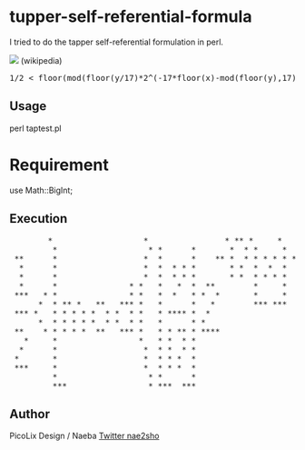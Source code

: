 # tupper-self-referential-formula

I tried to do the tapper self-referential formulation in perl.

<img src="https://upload.wikimedia.org/wikipedia/commons/8/88/Tupper%27s_self_referential_formula_plot.png"> (wikipedia)  
<pre>
1/2 < floor(mod(floor(y/17)*2^(-17*floor(x)-mod(floor(y),17)),2))  
</pre>
## Usage
perl taptest.pl

# Requirement
use Math::BigInt;

## Execution
<pre>
        *                   *                * ** *     *                *  * *     *    * ** *      *   *
         *                   * *      *       *  * *     *                *  * *     *    *  * *      *   *
 **      *                  *  *      *    ** *  * * * * * ** ****  *** *** *  * * * *    *  *  *      *  *
  *      *                  *  *  * * *       * *  *  *  *    * * * * * * * *  * * * *    * *   *      *  *
  *      *                  *  *  * * *       * *  * * * *    * * * *** *** *  *  *  *    * *   *      *  *
  *      *               * *   *   *  *  **        *     *                  *  * *   *  *       *   **  * *
 ***   * *               * *   *  *   * *  *       *     *                   * *     *  *      *   *  * * *
      *  * ** *   **   *** *   *      *   *        *** ***                   * *** *** *       *     *  * *
 *** *   * * * * *  * *  * *   * **** *  *                                                          *   * *
      *  * * * * *  * *  * *   *      * *                                                          *    * *
 **    * * * * *  **   *** *   * * ** * ****                                                       **** * *
   *     *                 *   * *  * *                                                          *      * *
  *      *                  *  * *  * *                                                          *     *  *
 *       *                  *  * * *  *                                                         *      *  *
 ***     *                  *  * * *  *                                                                *  *
         *                   * *      *                                                               *   *
         ***                 * ***  ***                                                               * ***
</pre>

## Author  
PicoLix Design / Naeba [Twitter nae2sho](https://twitter.com/nae2sho)







